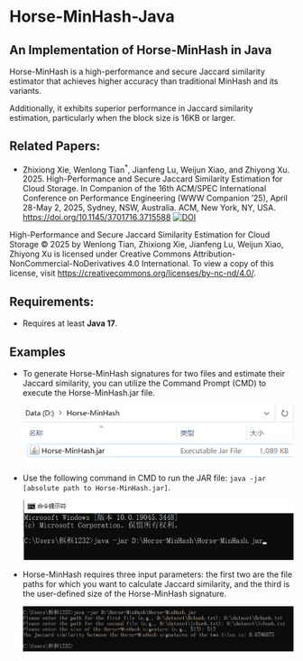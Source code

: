 # Horse-MinHash-Java

## An Implementation of Horse-MinHash in Java

Horse-MinHash is a high-performance and secure Jaccard similarity estimator that achieves higher accuracy than traditional MinHash and its variants.

Additionally, it exhibits superior performance in Jaccard similarity estimation, particularly when the block size is 16KB or larger.

## Related Papers:

- Zhixiong Xie, Wenlong Tian<sup>*</sup>, Jianfeng Lu, Weijun Xiao, and Zhiyong Xu. 2025. High-Performance and Secure Jaccard Similarity Estimation for Cloud Storage. In Companion of the 16th ACM/SPEC International Conference on Performance Engineering (WWW Companion ’25), April 28-May 2, 2025, Sydney, NSW, Australia. ACM, New York, NY, USA. https://doi.org/10.1145/3701716.3715588   [![DOI](https://zenodo.org/badge/DOI/10.5281/zenodo.14868454.svg)](https://doi.org/10.5281/zenodo.14868454)

High-Performance and Secure Jaccard Similarity Estimation for Cloud Storage © 2025 by Wenlong Tian, Zhixiong Xie, Jianfeng Lu, Weijun Xiao, Zhiyong Xu is licensed under Creative Commons Attribution-NonCommercial-NoDerivatives 4.0 International. To view a copy of this license, visit https://creativecommons.org/licenses/by-nc-nd/4.0/.  

## Requirements:

- Requires at least **Java 17**.

## Examples

- To generate Horse-MinHash signatures for two files and estimate their Jaccard similarity, you can utilize the Command Prompt (CMD) to execute the Horse-MinHash.jar file.

  ![jar](jar.png)

- Use the following command in CMD to run the JAR file: `java -jar [absolute path to Horse-MinHash.jar]`.

  ![cmd](cmd.png)

- Horse-MinHash requires three input parameters: the first two are the file paths for which you want to calculate Jaccard similarity, and the third is the user-defined size of the Horse-MinHash signature.

  ![sim](sim.png)


